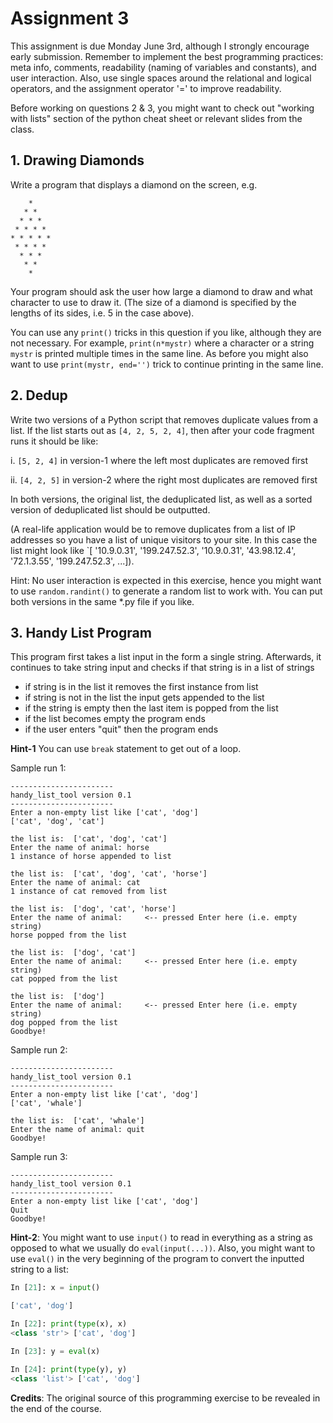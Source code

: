 # Assignment 3

This assignment is due Monday June 3rd, although I strongly encourage early submission. Remember to implement the best programming practices: meta info, comments, readability (naming of variables and constants), and user interaction. Also, use single spaces around the relational and logical operators, and the assignment operator '=' to improve readability.

Before working on questions 2 & 3, you might want to check out "working with lists" section of the python cheat sheet or relevant slides from the class.


## 1. Drawing Diamonds

Write a program that displays a diamond on the screen, e.g.

        *
       * *
      * * *
     * * * *
    * * * * *
     * * * *
      * * *
       * *
        *
Your program should ask the user how large a diamond to draw and what character to use to draw it. (The size of a diamond is specified by the lengths of its sides, i.e. 5 in the case above).

You can use any `print()` tricks in this question if you like, although they are not necessary. For example, `print(n*mystr)` where a character or a string `mystr` is printed multiple times in the same line. As before you might also want to use `print(mystr, end='')` trick to continue printing in the same line.


## 2. Dedup

Write two versions of a Python script that removes duplicate values from a list. If the list starts out as `[4, 2, 5, 2, 4]`, then after your code fragment runs it should be like:

i.  `[5, 2, 4]` in version-1 where the left most duplicates are removed first

ii. `[4, 2, 5]` in version-2 where the right most duplicates are removed first

In both versions, the original list, the deduplicated list, as well as  a sorted version of deduplicated list should be outputted.

(A real-life application would be to remove duplicates from a list of IP addresses so you have a list of unique visitors to your site. In this case the list might look like `[ '10.9.0.31', '199.247.52.3', '10.9.0.31', '43.98.12.4', '72.1.3.55', '199.247.52.3', ...]).

Hint: No user interaction is expected in this exercise, hence you might want to use `random.randint()` to generate a random list to work with. You can put both versions in the same *.py file if you like.


## 3. Handy List Program

This program first takes a list input in the form a single string.
Afterwards, it continues to take string input and checks if that string is in a list of strings

* if string is in the list it removes the first instance from list
* if string is not in the list the input gets appended to the list
* if the string is empty then the last item is popped from the list
* if the list becomes empty the program ends
* if the user enters "quit" then the program ends

**Hint-1** You can use `break` statement to get out of a loop.

Sample run 1:
```
-----------------------
handy_list_tool version 0.1
-----------------------
Enter a non-empty list like ['cat', 'dog']
['cat', 'dog', 'cat']

the list is:  ['cat', 'dog', 'cat']
Enter the name of animal: horse
1 instance of horse appended to list

the list is:  ['cat', 'dog', 'cat', 'horse']
Enter the name of animal: cat
1 instance of cat removed from list

the list is:  ['dog', 'cat', 'horse']
Enter the name of animal:     <-- pressed Enter here (i.e. empty string)
horse popped from the list

the list is:  ['dog', 'cat']
Enter the name of animal:     <-- pressed Enter here (i.e. empty string)
cat popped from the list

the list is:  ['dog']
Enter the name of animal:     <-- pressed Enter here (i.e. empty string)
dog popped from the list
Goodbye!
```

Sample run 2:
```
-----------------------
handy_list_tool version 0.1
-----------------------
Enter a non-empty list like ['cat', 'dog']
['cat', 'whale']

the list is:  ['cat', 'whale']
Enter the name of animal: quit
Goodbye!
```

Sample run 3:
```
-----------------------
handy_list_tool version 0.1
-----------------------
Enter a non-empty list like ['cat', 'dog']
Quit
Goodbye!
```

**Hint-2**: You might want to use `input()` to read in everything as a string as opposed to what we usually do `eval(input(...))`. Also, you might want to use `eval()` in the very beginning of the program to convert the inputted string to a list:
```python
In [21]: x = input()

['cat', 'dog']

In [22]: print(type(x), x)
<class 'str'> ['cat', 'dog']

In [23]: y = eval(x)

In [24]: print(type(y), y)
<class 'list'> ['cat', 'dog']
```

**Credits**: The original source of this programming exercise to be revealed in the end of the course.













